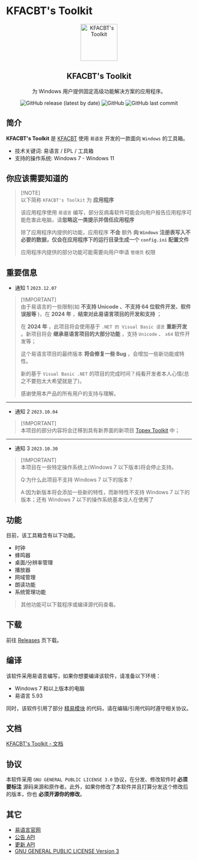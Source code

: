 # KFACBT's Toolkit

<p align="center">
 <img width="100px" src="./Material/KFACBT_Toolkit.ico" align="center" alt="KFACBT's Toolkit" />
 <h2 align="center">KFACBT's Toolkit</h2>
 <p align="center">为 Windows 用户提供固定高级功能解决方案的应用程序。</p>
 </p>

<div align="center">
 <img alt="GitHub release (latest by date)" src="https://img.shields.io/github/v/release/gytxtx/KFACBT_Toolkit?style=for-the-badge"> 
 <img alt="GitHub" src="https://img.shields.io/github/license/gytxtx/KFACBT_Toolkit?style=for-the-badge"> 
 <img alt="GitHub last commit" src="https://img.shields.io/github/last-commit/gytxtx/KFACBT_Toolkit?style=for-the-badge"> 
</div>

<!-- ## 通告

经过本人一段时间的思考，决定：

我的精神状态与能力不适合承担 KFACBT's Toolkit 以及其他项目的开发与维护工作，所以我决定停止本人所有项目的开发/维护。

特此通告。

2024/03/28 19:24

KFACBT -->

## 简介

**KFACBT's Toolkit** 是 [KFACBT](https://github.com/gytxtx) 使用 `易语言` 开发的一款面向 `Windows` 的工具箱。

- 技术关键词: 易语言 / EPL / 工具箱
- 支持的操作系统: Windows 7 - Windows 11

## 你应该需要知道的

> [!NOTE]\
> 以下简称 `KFACBT's Toolkit` 为 **应用程序**
>
> 该应用程序使用 `易语言` 编写，部分反病毒软件可能会向用户报告应用程序可能危害此电脑，请**忽略这一类提示并信任应用程序**
>
> 除了应用程序内提供的功能，应用程序 **不会** 额外 **向 `Windows` 注册表写入不必要的数据，仅会在应用程序下的运行目录生成一个 `config.ini` 配置文件**
>
> 应用程序内提供的部分功能可能需要向用户申请 `管理员` 权限

## 重要信息

 - 通知 1 `2023.12.07`

> [!IMPORTANT]\
> 由于易语言的一些限制(如 **不支持 Unicode 、不支持 64 位软件开发、软件误报等** )，在 **2024 年** ，**结束对此易语言项目的开发和支持** ；
> 
> 在 **2024 年** ，此项目将会使用基于 `.NET 的 Visual Basic 语言` **重新开发** 。新项目将会 **继承易语言项目的大部分功能** ，支持 `Unicode` 、 `x64` 软件开发等；
> 
> 这个易语言项目的最终版本 **将会修复一些 Bug** ，会增加一些新功能或特性。
> 
> 新的基于 `Visual Basic .NET` 的项目的完成时间？纯看开发者本人心情(总之不要抱太大希望就是了)。
> 
> 感谢使用本产品的所有用户的支持与理解。

---

  - 通知 2 `2023.10.04`

> [!IMPORTANT]\
> 本项目的部分内容将会迁移到具有新界面的新项目 [Topex Toolkit](https://github.com/TopexStudio/Topex-Toolkit) 中；

---

 -  通知 3 `2023.10.30`

> [!IMPORTANT]\
> 本项目在一些特定操作系统上(Windows 7 以下版本)将会停止支持。
> 
> Q:为什么此项目不支持 Windows 7 以下的版本？
> 
> A:因为新版本将会添加一些新的特性，而新特性不支持 Windows 7 以下的版本；还有 Windows 7 以下的操作系统基本没人在使用了

## 功能

目前，该工具箱含有以下功能。

- 时钟
- 蜂鸣器
- 桌面/分辨率管理
- 播放器
- 网域管理
- 朗读功能
- 系统管理功能

>其他功能可以下载程序或编译源代码查看。

## 下载
前往 [Releases](https://github.com/gytxtx/KFACBT_Toolkit/releases) 页下载。

## 编译

该软件采用易语言编写，如果你想要编译该软件，请准备以下环境：

- Windows 7 和以上版本的电脑
- 易语言 5.93

同时，该软件引用了部分 [精易模块](https://ec.125.la/) 的代码，请在编辑/引用代码时遵守相关协议。

## 文档

[KFACBT's Toolkit - 文档](https://gytxtx.github.io/Docs/#/docs/KFACBT_Toolkit/)

<!-- ## 协议

本软件采用 `GNU GENERAL PUBLIC LICENSE 3.0` 协议，在分发、修改软件时 **必须要标注** 源码来源和原作者。 -->

## 协议

本软件采用 `GNU GENERAL PUBLIC LICENSE 3.0` 协议，在分发、修改软件时 **必须要标注** 源码来源和原作者。此外，如果你修改了本软件并且打算分发这个修改后的版本，你也 **必须开源你的修改**。

## 其它
 - [易语言官网](https://dywt.com.cn/)
 - [公告 API](https://gytxtx.xyz/KFACBT_Toolkit/API/GetAnnouncement_gbk)
 - [更新 API](https://gytxtx.xyz/KFACBT_Toolkit/API/GetLastVersion)
 - [GNU GENERAL PUBLIC LICENSE Version 3](https://www.gnu.org/licenses/gpl-3.0.txt)


